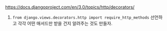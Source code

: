 https://docs.djangoproject.com/en/3.0/topics/http/decorators/

1. `from django.views.decorators.http import require_http_methods`
선언하고 각각 어떤 매서드만 받을 건지 알려주는 것도 만들자.